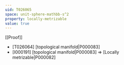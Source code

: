 ```yaml
---
uid: T026065
space: unit-sphere-mathbb-s^2
property: locally-metrizable
value: true
---
```

[[Proof]]

* [T026064] [topological manifold|P000083]
* [I000191] [topological manifold|P000083] => [Locally metrizable|P000082]

